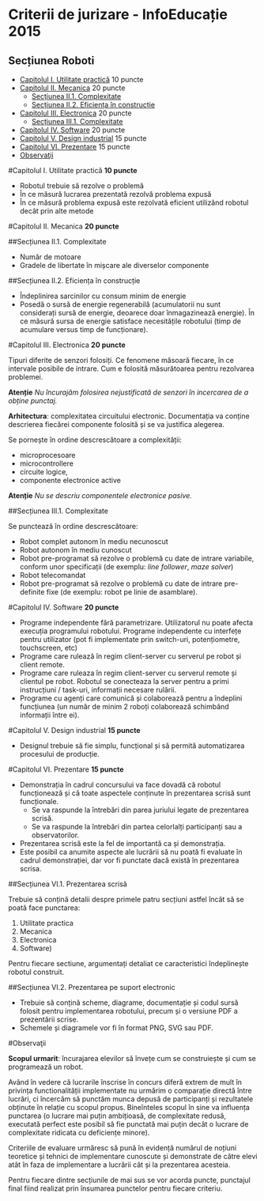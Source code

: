 Criterii de jurizare - InfoEducație 2015
===============================
Secțiunea Roboti 
--------------------

- [Capitolul I. Utilitate practică](#capitolul-i-utilitate-practică-10-puncte) 10 puncte
- [Capitolul II. Mecanica](#capitolul-ii-mecanica-20-puncte) 20 puncte
    - [Secțiunea II.1. Complexitate](#secțiunea-ii1-complexitate)
    - [Secțiunea II.2. Eficiența în construcție](#secțiunea-ii2-eficiența-în-construcție)
- [Capitolul III. Electronica](#capitolul-iii-electronica-20-puncte) 20 puncte
    - [Secțiunea III.1. Complexitate](#secțiunea-iii1-complexitate)
- [Capitolul IV. Software](#capitolul-iv-software-20-puncte) 20 puncte
- [Capitolul V. Design industrial](#capitolul-v-design-industrial-15-puncte) 15 puncte
- [Capitolul VI. Prezentare](#capitolul-vi-prezentare-15-puncte) 15 puncte
- [Observaţii](#observaţii)


#Capitolul I. Utilitate practică **10 puncte**

- Robotul trebuie să rezolve o problemă
- În ce măsură lucrarea prezentată rezolvă problema expusă
- În ce măsură problema expusă este rezolvată eficient utilizând robotul decât prin alte metode 

#Capitolul II. Mecanica **20 puncte**

##Secțiunea II.1. Complexitate
- Număr de motoare
- Gradele de libertate în mișcare ale diverselor componente

##Secțiunea II.2. Eficiența în construcție
- Îndeplinirea sarcinilor cu consum minim de energie
- Posedă o sursă de energie regenerabilă (acumulatorii nu sunt  considerați sursă de energie, deoarece doar înmagazinează energie). În ce măsură sursa de energie satisface necesitățile robotului (timp de acumulare versus timp de funcționare).

#Capitolul III. Electronica **20 puncte**

Tipuri diferite de senzori folosiți. Ce fenomene măsoară fiecare, în ce intervale posibile de intrare. Cum e folosită măsurătoarea pentru rezolvarea problemei. 

**Atenție** *Nu încurajăm folosirea nejustificată de senzori în incercarea de a obține punctaj.*

**Arhitectura**: complexitatea circuitului electronic. Documentația va conține descrierea fiecărei componente folosită și se va justifica alegerea. 

Se pornește în ordine descrescătoare a complexității:

- microprocesoare
- microcontrollere
- circuite logice,
- componente electronice active

**Atenție** *Nu se descriu componentele electronice pasive.*

##Secțiunea III.1. Complexitate

Se punctează în ordine descrescătoare:

- Robot complet autonom în mediu necunoscut
- Robot autonom în mediu cunoscut
- Robot pre-programat să rezolve o problemă cu date de intrare  variabile, conform unor specificații (de exemplu: *line follower*, *maze solver*)
- Robot telecomandat
- Robot pre-programat să rezolve o problemă cu date de intrare pre-definite fixe (de exemplu: robot pe linie de asamblare).


#Capitolul IV. Software  **20 puncte**

- Programe independente fără parametrizare. Utilizatorul nu poate afecta execuția programului robotului.
Programe independente cu interfețe pentru utilizator (pot fi implementate prin switch-uri, potențiometre, touchscreen, etc)
- Programe care rulează în regim client-server cu serverul pe robot și client remote.
- Programe care ruleaza în regim client-server cu serverul remote și clientul pe robot. Robotul se conecteaza la server pentru a primi instrucțiuni / task-uri, informații necesare rulării.
- Programe cu agenți care comunică și colaborează pentru a îndeplini funcțiunea (un număr de minim 2 roboți colaborează schimbând informații între ei).

#Capitolul V. Design industrial **15 puncte**

- Designul trebuie să fie simplu, funcțional și să permită automatizarea procesului de producție.

#Capitolul VI. Prezentare **15 puncte**

- Demonstrația în cadrul concursului va face dovadă că robotul funcționează și că toate aspectele conținute în prezentarea scrisă sunt funcționale. 
    - Se va raspunde la întrebări din parea juriului legate de prezentarea scrisă.
    - Se va raspunde la întrebări din partea celorlalți participanți sau a observatorilor. 
- Prezentarea scrisă este la fel de importantă ca și demonstrația.
- Este posibil ca anumite aspecte ale lucrării să nu poată fi evaluate în cadrul demonstrației, dar vor fi punctate dacă există în prezentarea scrisa.    

##Secțiunea VI.1. Prezentarea scrisă

Trebuie să conțină detalii despre primele patru secțiuni astfel încât să se poată face punctarea:

1. Utilitate practica
2. Mecanica
3. Electronica
4. Software)

Pentru fiecare sectiune, argumentați detaliat ce caracteristici îndeplinește robotul construit.

##Secțiunea VI.2. Prezentarea pe suport electronic

- Trebuie să conțină scheme,  diagrame, documentație și codul sursă folosit pentru implementarea robotului, precum și o versiune PDF a prezentării scrise.
- Schemele și diagramele vor fi în format PNG, SVG sau PDF.


#Observaţii

**Scopul urmarit**: încurajarea elevilor să învețe cum se construiește și cum se programează un robot.

Având în vedere că lucrarile înscrise în concurs diferă extrem de mult în privința functionalității implementate nu urmărim o comparație directă între lucrări, ci încercăm să punctăm munca depusă de participanți și rezultatele obținute în relație cu scopul propus. Bineînteles scopul în sine va influența punctarea (o lucrare mai puțin ambițioasă, de complexitate redusă, executată perfect este posibil să fie punctată mai puțin decât o lucrare de complexitate ridicata cu deficiențe minore). 

Criteriile de evaluare urmăresc să pună în evidență numărul de noțiuni teoretice și tehnici de implementare cunoscute și demonstrate de către elevi atât în faza de implementare a lucrării cât și la prezentarea acesteia.

Pentru fiecare dintre secțiunile de mai sus se vor acorda puncte, punctajul final fiind realizat prin însumarea punctelor pentru fiecare criteriu.
